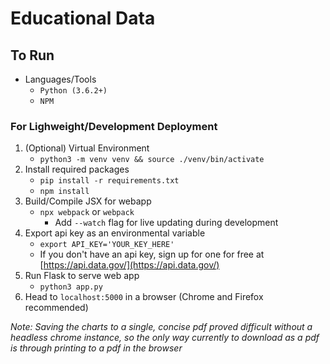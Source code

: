 # Educational Data #


## To Run ##
* Languages/Tools
    * `Python (3.6.2+)`
    * `NPM`

### For Lighweight/Development Deployment ###
1. (Optional) Virtual Environment
    * `python3 -m venv venv && source ./venv/bin/activate`
2. Install required packages
    * `pip install -r requirements.txt`
    * `npm install`
3. Build/Compile JSX for webapp
    * `npx webpack` or `webpack`
        * Add `--watch` flag for live updating during development
4. Export api key as an environmental variable
    * `export API_KEY='YOUR_KEY_HERE'`
    * If you don't have an api key, sign up for one for free at [https://api.data.gov/](https://api.data.gov/)
5. Run Flask to serve web app
    * `python3 app.py`
6. Head to `localhost:5000` in a browser (Chrome and Firefox recommended)

*Note: Saving the charts to a single, concise pdf proved difficult without a headless chrome instance, so the only way currently to download as a pdf is through printing to a pdf in the browser*
